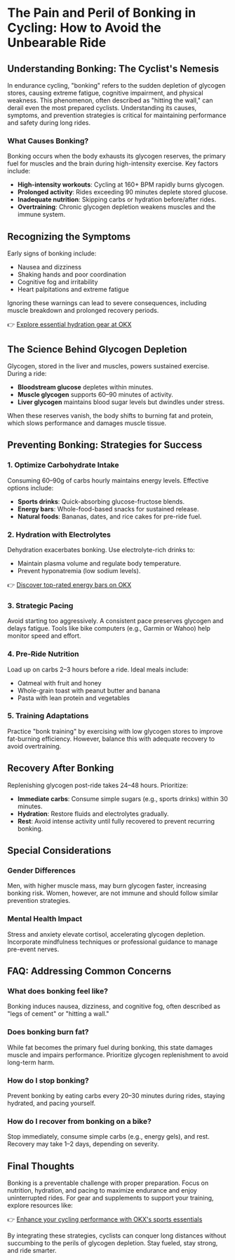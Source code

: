 # The Pain and Peril of Bonking in Cycling: How to Avoid the Unbearable Ride

## Understanding Bonking: The Cyclist's Nemesis  

In endurance cycling, "bonking" refers to the sudden depletion of glycogen stores, causing extreme fatigue, cognitive impairment, and physical weakness. This phenomenon, often described as "hitting the wall," can derail even the most prepared cyclists. Understanding its causes, symptoms, and prevention strategies is critical for maintaining performance and safety during long rides.  

### What Causes Bonking?  

Bonking occurs when the body exhausts its glycogen reserves, the primary fuel for muscles and the brain during high-intensity exercise. Key factors include:  
- **High-intensity workouts**: Cycling at 160+ BPM rapidly burns glycogen.  
- **Prolonged activity**: Rides exceeding 90 minutes deplete stored glucose.  
- **Inadequate nutrition**: Skipping carbs or hydration before/after rides.  
- **Overtraining**: Chronic glycogen depletion weakens muscles and the immune system.  

## Recognizing the Symptoms  

Early signs of bonking include:  
- Nausea and dizziness  
- Shaking hands and poor coordination  
- Cognitive fog and irritability  
- Heart palpitations and extreme fatigue  

Ignoring these warnings can lead to severe consequences, including muscle breakdown and prolonged recovery periods.  

👉 [Explore essential hydration gear at OKX](https://bit.ly/okx-bonus)  

## The Science Behind Glycogen Depletion  

Glycogen, stored in the liver and muscles, powers sustained exercise. During a ride:  
- **Bloodstream glucose** depletes within minutes.  
- **Muscle glycogen** supports 60–90 minutes of activity.  
- **Liver glycogen** maintains blood sugar levels but dwindles under stress.  

When these reserves vanish, the body shifts to burning fat and protein, which slows performance and damages muscle tissue.  

## Preventing Bonking: Strategies for Success  

### 1. **Optimize Carbohydrate Intake**  

Consuming 60–90g of carbs hourly maintains energy levels. Effective options include:  
- **Sports drinks**: Quick-absorbing glucose-fructose blends.  
- **Energy bars**: Whole-food-based snacks for sustained release.  
- **Natural foods**: Bananas, dates, and rice cakes for pre-ride fuel.  

### 2. **Hydration with Electrolytes**  

Dehydration exacerbates bonking. Use electrolyte-rich drinks to:  
- Maintain plasma volume and regulate body temperature.  
- Prevent hyponatremia (low sodium levels).  

👉 [Discover top-rated energy bars on OKX](https://bit.ly/okx-bonus)  

### 3. **Strategic Pacing**  

Avoid starting too aggressively. A consistent pace preserves glycogen and delays fatigue. Tools like bike computers (e.g., Garmin or Wahoo) help monitor speed and effort.  

### 4. **Pre-Ride Nutrition**  

Load up on carbs 2–3 hours before a ride. Ideal meals include:  
- Oatmeal with fruit and honey  
- Whole-grain toast with peanut butter and banana  
- Pasta with lean protein and vegetables  

### 5. **Training Adaptations**  

Practice "bonk training" by exercising with low glycogen stores to improve fat-burning efficiency. However, balance this with adequate recovery to avoid overtraining.  

## Recovery After Bonking  

Replenishing glycogen post-ride takes 24–48 hours. Prioritize:  
- **Immediate carbs**: Consume simple sugars (e.g., sports drinks) within 30 minutes.  
- **Hydration**: Restore fluids and electrolytes gradually.  
- **Rest**: Avoid intense activity until fully recovered to prevent recurring bonking.  

## Special Considerations  

### Gender Differences  

Men, with higher muscle mass, may burn glycogen faster, increasing bonking risk. Women, however, are not immune and should follow similar prevention strategies.  

### Mental Health Impact  

Stress and anxiety elevate cortisol, accelerating glycogen depletion. Incorporate mindfulness techniques or professional guidance to manage pre-event nerves.  

## FAQ: Addressing Common Concerns  

### **What does bonking feel like?**  
Bonking induces nausea, dizziness, and cognitive fog, often described as "legs of cement" or "hitting a wall."  

### **Does bonking burn fat?**  
While fat becomes the primary fuel during bonking, this state damages muscle and impairs performance. Prioritize glycogen replenishment to avoid long-term harm.  

### **How do I stop bonking?**  
Prevent bonking by eating carbs every 20–30 minutes during rides, staying hydrated, and pacing yourself.  

### **How do I recover from bonking on a bike?**  
Stop immediately, consume simple carbs (e.g., energy gels), and rest. Recovery may take 1–2 days, depending on severity.  

## Final Thoughts  

Bonking is a preventable challenge with proper preparation. Focus on nutrition, hydration, and pacing to maximize endurance and enjoy uninterrupted rides. For gear and supplements to support your training, explore resources like:  

👉 [Enhance your cycling performance with OKX's sports essentials](https://bit.ly/okx-bonus)  

By integrating these strategies, cyclists can conquer long distances without succumbing to the perils of glycogen depletion. Stay fueled, stay strong, and ride smarter.